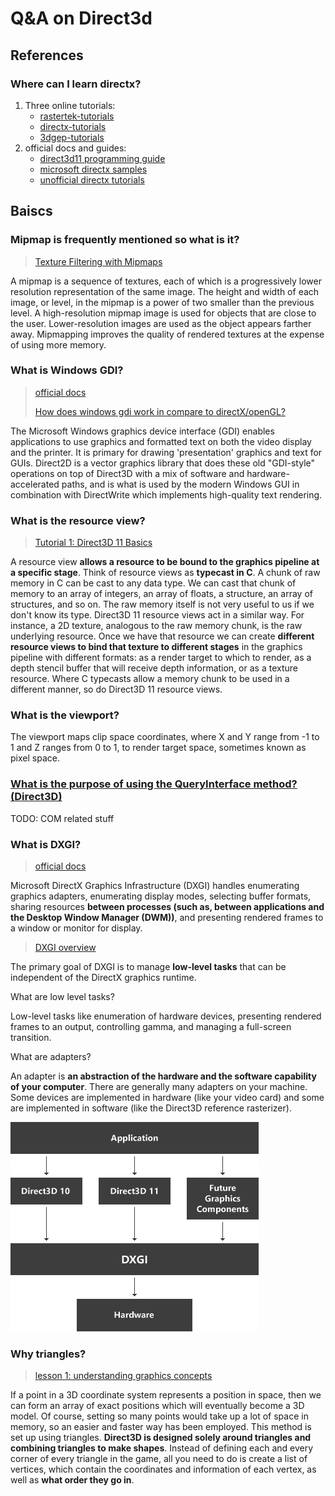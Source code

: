 # Q&A on Direct3d

## References

### Where can I learn directx?

1. Three online tutorials:
   - [rastertek-tutorials](https://www.rastertek.com/tutdx11.html)
   - [directx-tutorials](http://www.directxtutorial.com/Lesson.aspx?lessonid=111-1-1)
   - [3dgep-tutorials](https://www.3dgep.com/introduction-to-directx-11/#DirectX_Project)
2. official docs and guides:
   - [direct3d11 programming guide](https://docs.microsoft.com/en-us/windows/win32/direct3d11/dx-graphics-overviews)
   - [microsoft directx samples](https://github.com/microsoft/DirectX-Graphics-Samples)
   - [unofficial directx tutorials](https://github.com/walbourn/directx-sdk-samples)

## Baiscs

### Mipmap is frequently mentioned so what is it?

> [Texture Filtering with Mipmaps](https://docs.microsoft.com/en-us/windows/win32/direct3d9/texture-filtering-with-mipmaps#:~:text=A%20mipmap%20is%20a%20sequence,smaller%20than%20the%20previous%20level.&text=Direct3D%20represents%20mipmaps%20as%20a%20chain%20of%20attached%20surfaces)

A mipmap is a sequence of textures, each of which is a progressively lower resolution representation of the same image. The height and width of each image, or level, in the mipmap is a power of two smaller than the previous level. A high-resolution mipmap image is used for objects that are close to the user. Lower-resolution images are used as the object appears farther away. Mipmapping improves the quality of rendered textures at the expense of using more memory.

### What is Windows GDI?

> [official docs](https://docs.microsoft.com/en-us/windows/win32/gdi/windows-gdi)
>
> [How does windows gdi work in compare to directX/openGL?](https://stackoverflow.com/questions/42395064/how-does-windows-gdi-work-in-compare-to-directx-opengl)

The Microsoft Windows graphics device interface (GDI) enables applications to use graphics and formatted text on both the video display and the printer. It is primary for drawing 'presentation' graphics and text for GUIs. Direct2D is a vector graphics library that does these old "GDI-style" operations on top of Direct3D with a mix of software and hardware-accelerated paths, and is what is used by the modern Windows GUI in combination with DirectWrite which implements high-quality text rendering.

### What is the resource view?

> [Tutorial 1: Direct3D 11 Basics](https://docs.microsoft.com/en-us/previous-versions//ff729718(v=vs.85)?redirectedfrom=MSDN)

A resource view **allows a resource to be bound to the graphics pipeline at a specific stage**. Think of resource views as **typecast in C**. A chunk of raw memory in C can be cast to any data type. We can cast that chunk of memory to an array of integers, an array of floats, a structure, an array of structures, and so on. The raw memory itself is not very useful to us if we don't know its type. Direct3D 11 resource views act in a similar way. For instance, a 2D texture, analogous to the raw memory chunk, is the raw underlying resource. Once we have that resource we can create **different resource views to bind that texture to different stages** in the graphics pipeline with different formats: as a render target to which to render, as a depth stencil buffer that will receive depth information, or as a texture resource. Where C typecasts allow a memory chunk to be used in a different manner, so do Direct3D 11 resource views.

### What is the viewport?

The viewport maps clip space coordinates, where X and Y range from -1 to 1 and Z ranges from 0 to 1, to render target space, sometimes known as pixel space.

### [What is the purpose of using the QueryInterface method? (Direct3D)](https://stackoverflow.com/questions/31821754/what-is-the-purpose-of-using-the-queryinterface-method-direct3d)

TODO: COM related stuff

### What is DXGI?

> [official docs](https://docs.microsoft.com/en-us/windows/win32/direct3ddxgi/dx-graphics-dxgi)

Microsoft DirectX Graphics Infrastructure (DXGI) handles enumerating graphics adapters, enumerating display modes, selecting buffer formats, sharing resources **between processes (such as, between applications and the Desktop Window Manager (DWM))**, and presenting rendered frames to a window or monitor for display.

> [DXGI overview](https://docs.microsoft.com/en-us/windows/win32/direct3ddxgi/d3d10-graphics-programming-guide-dxgi)

The primary goal of DXGI is to manage **low-level tasks** that can be independent of the DirectX graphics runtime. 

What are low level tasks? 

Low-level tasks like enumeration of hardware devices, presenting rendered frames to an output, controlling gamma, and managing a full-screen transition.

What are adapters?

An adapter is **an abstraction of the hardware and the software capability of your computer**. There are generally many adapters on your machine. Some devices are implemented in hardware (like your video card) and some are implemented in software (like the Direct3D reference rasterizer). 

![dxgi-interface](.\images\dxgi-interface.gif)

### Why triangles?

> [lesson 1: understanding graphics concepts](http://www.directxtutorial.com/Lesson.aspx?lessonid=111-4-1)

If a point in a 3D coordinate system represents a position in space, then we can form an array of exact positions which will eventually become a 3D model. Of course, setting so many points would take up a lot of space in memory, so an easier and faster way has been employed. This method is set up using triangles. **Direct3D is designed solely around triangles and combining triangles to make shapes**. Instead of defining each and every corner of every triangle in the game, all you need to do is create a list of vertices, which contain the coordinates and information of each vertex, as well as **what order they go in**.

